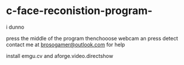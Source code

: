 # c-face-reconistion-program-
i dunno

press the middle of the program thenchooose webcam an press detect contact me at brosogamer@outlook.com for help

install emgu.cv
and aforge.video.directshow
